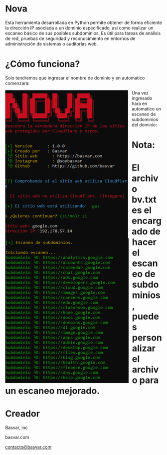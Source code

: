 # Nova

Esta herramienta desarrollada en Python permite obtener de forma eficiente la dirección IP asociada a un dominio especificado, así como realizar un escaneo básico de sus posibles subdominios. Es útil para tareas de análisis de red, pruebas de seguridad y reconocimiento en entornos de administración de sistemas o auditorías web.


¿Cómo funciona?
======
Solo tendremos que ingresar el nombre de dominio y en automatico comenzara:

<p align="center">
<img src="cdn/n.png"
        alt="Basvar Nova"
        style="float: left; margin-right: 10px;" />
</p>

Una vez ingresado hara en automatico un escaneo de subdominios del dominio:

<p align="center">
<img src="cdn/en.png"
        alt="Basvar Nova"
        style="float: left; margin-right: 10px;" />
</p>

# Nota: 
El archivo **bv.txt** es el encargado de hacer el escaneo de subdominios, puedes personalizar el archivo para un escaneo mejorado.
======

Creador
======
Basvar, inc

basvar.com

contacto@basvar.com
